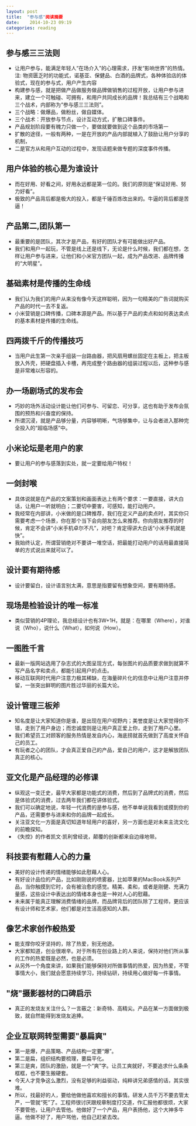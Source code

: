 ```yaml
---
layout: post
title:  "参与感"阅读摘要
date:    2014-10-23 09:19
categories: reading
---
```

## 参与感三三法则

* 让用户参与，能满足年轻人“在场介入”的心理需求，抒发“影响世界”的热情。
注: 物资匮乏时的功能式，诺基亚、保健品、白酒的品牌式，各种体验店的体验式，现在的参与式，用户产生内容
* 构建参与感，就是把做产品做服务做品牌做销售的过程开放，让用户参与进来，建立一个可触碰、可拥有，和用户共同成长的品牌！我总结有三个战略和三个战术，内部称为“参与感三三法则”。
* 三个战略：做爆品，做粉丝，做自媒体。
* 三个战术：开放参与节点，设计互动方式，扩散口碑事件。
* 产品规划阶段要有魄力只做一个，要做就要做到这个品类的市场第一
* 扩散的途径，一般有两种，一是在开放的产品内部就植入了鼓励让用户分享的机制，
* 二是官方从和用户互动的过程中，发现话题来做专题的深度事件传播。

## 用户体验的核心是为谁设计
* 而在好用、好看之间，好用永远都是第一位的。我们的原则是“保证好用、努力好看”。
* 极致的产品背后都是极大的投入，都是千锤百炼改出来的。牛逼的背后都是苦逼！

## 产品第二,团队第一
* 最重要的是团队，其次才是产品，有好的团队才有可能做出好产品。
* 我们和用户一起玩，不管是线上还是线下，无论是什么时候，我们都在想，怎样让用户参与进来，让他们和小米官方团队一起，成为产品改进、品牌传播的“大明星”。

## 基础素材是传播的生命线
* 我们认为我们的用户从来没有像今天这样聪明，因为一句精美的广告词就购买产品的时代一去不复返。
* 小米营销是口碑传播，口碑本源是产品。所以基于产品的卖点和如何表达卖点的基本素材是传播的生命线。

## 四两拨千斤的传播技巧
* 当用户此生第一次亲手组装一台路由器，把风扇用螺丝固定在主板上，把主板放入外壳，把硬盘插入卡槽，再完成整个路由器的组装过程以后，这种参与感是非常难以形容的。

## 办一场剧场式的发布会
* 巧妙的场外活动设计能让他们可参与、可留恋、可分享，这也有助于发布会氛围的预热和兴奋度的保持。
* 所谓沉浸，就是产品够分量，内容够明晰，气场够集中，让与会者进入那种完全投入的“超临场感”中。

## 小米论坛是老用户的家
* 要让用户的参与感落到实处，就一定要给用户特权！

## 一剑封喉
* 具体说就是在产品的文案策划和画面表达上有两个要求：一要直接，讲大白话，让用户一听就明白；二要切中要害，可感知，能打动用户。
* 我经常在内部讲，小米做的是口碑推荐，我们在定义产品的卖点时，其实你只需要考虑一个场景，你在那个当下会向朋友怎么来推荐。你向朋友推荐的时候，肯定不会讲“小米手机卓尔不凡”，对吧？肯定得讲大白话“小米手机就是快”。
* 我始终认定，所谓营销绝对不要讲一堆空话，把最能打动用户的话用最直接简单的方式说出来就可以了。

## 设计要有期待感
* 设计要留白，设计语言别太满，意思是指要留有想象空间，要有期待感。

## 现场是检验设计的唯一标准
* 类似营销的4P理论，我总结设计也有3W+1H，就是：在哪里（Where），对谁说（Who），说什么（What），如何说（How）。

## 一图胜千言
* 最新一版网站选用了杂志式的大图呈现方式，每张图片的品质要求做到就算不写产品名字和卖点，都能引起用户的点击。
* 移动互联网时代用户注意力极其稀缺，在海量碎片化的信息中让用户注意并停留，一张突出鲜明的图片胜过华丽的长篇大论。

## 设计管理三板斧
* 知名度是让大家知道你是谁，是出现在用户视野内；美誉度是让大家觉得你不错，走到了用户身边；而忠诚度则是让用户真正爱上你，走到了用户心里。
* 我们希望员工对顾客的服务热情是发自内心，海底捞就首先做到了高度关怀自己的员工。
* 有玩者之心的团队，才会真正爱自己的产品，爱自己的用户，这才是解放团队真正的核心。

## 亚文化是产品经理的必修课
* 纵观这一变迁史，最早大家都是功能式的消费，然后到了品牌式的消费，然后是体验式的消费，过去两年我们都在讲体验式。
* 我们可以确定地说，年轻一代消费的是参与感，他不单单说我看到或摸到你的产品，还需要参与进来和你的品牌一起成长。
* 关注亚文化一方面是真切知道年轻用户的喜好，另一方面也是对未来主流文化的前瞻探知。
* 《失控》的作者凯文·凯利曾经说，颠覆的创新都来自边缘地带。

## 科技要有慰藉人心的力量
* 美好的设计传递的情绪能够如此慰藉人心。
* 有好设计品位的产品，比如刚刚说的喷雾器，比如苹果的MacBook系列产品，当你触摸到它时，会有被治愈的感觉。精美、柔和，或者是刚健、充满力量感，这些设计中表达出的情绪本身也是一种对人心的慰藉。
* 未来属于能真正理解消费情绪的品牌，而品牌背后的团队除了工程师，更应该有设计师和艺术家，他们都是对生活高感知的人群。

## 像艺术家创作般热爱
* 能支撑你咬牙坚持的，除了热爱，别无他途。
* 大家都知道，创业很艰辛。对于所有在创业路上的人来说，保持对他们所从事的工作的热爱既是必然，也是必须。
* 从另外一个角度来讲，如果我们能够保持对所做事情的热爱，因为热爱，不管事情大小，我们就会愿意持续学习，持续钻研，持续用心做好每一件事情。

## "烧"摄影器材的口碑启示
* 真正的发烧友关注什么？一言蔽之：新奇特、高精尖。产品在某一方面做到极致，就自然能得到发烧友追捧。

## 企业互联网转型需要"暴扁爽"
* 第一是爆，产品策略、产品结构一定要“爆”。
* 第二是扁，组织结构要梳理，要扁平化。
* 第三是爽，团队的激励，就是一个“爽”字。让员工爽就好，不要追求什么条条框框，也不要生搬硬套。
* 今天人才竞争这么激烈，没有足够的利益驱动，纯粹讲兄弟感情的话，其实很难。
* 所以，找最好的人，要给他做他喜欢和擅长的事情。研发人员千万不要去管太严，一管就“死”了。工程师很讨厌跟规章制度打交道，作汇报他都很烦，大家不要管他，让用户去管他。他做好了一个产品，用户表扬他，这个大神多牛逼。他做不好了，用户骂他，他自己赶紧去改。
